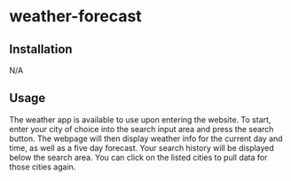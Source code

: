 # weather-forecast

## Installation

N/A

## Usage

The weather app is available to use upon entering the website. To start, enter your city of choice into the search input area and press the search button. The webpage will then display weather info for the current day and time, as well as a five day forecast. Your search history will be displayed below the search area. You can click on the listed cities to pull data for those cities again.

